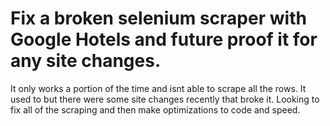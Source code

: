 # Fix a broken selenium scraper with Google Hotels and future proof it for any site changes.

It only works a portion of the time and isnt able to scrape all the rows. It used to but there were some site changes recently that broke it. Looking to fix all of the scraping and then make optimizations to code and speed.
